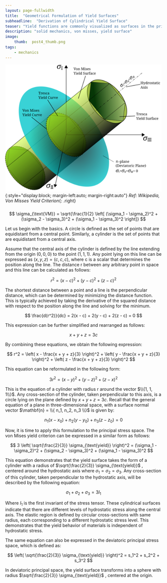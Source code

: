 ```yaml
---
layout: page-fullwidth
title:  "Geometrical Formulation of Yield Surfaces"
subheadline:  "Derivation of Cylindrical Yield Surface"
teaser: "Yield functions are commonly visualized as surfaces in the principal stress space, centered around the hydrostatic axis. According to the von Mises yield criterion, the yield surface takes the shape of a cylinder. However, it is not always immediately clear how the mathematical form of this criterion results in a cylindrical surface. In this post, the geometrical formulation of the von Mises yield criterion will be derived step by step."
description: "solid mechanics, von misses, yield surface"
image:
    thumb:  post4_thumb.png
tags:
    - mechanics
---
```

<!-- MathJax -->
<script type="text/x-mathjax-config">
  MathJax.Hub.Config({
    tex2jax: {
      inlineMath: [ ['$','$'], ["\\(","\\)"] ],
      processEscapes: true
    }
  });
</script>
    
<script type="text/javascript"
        src="https://cdn.mathjax.org/mathjax/latest/MathJax.js?config=TeX-AMS-MML_HTMLorMML">
</script>

![blog_post_images](/post_imgs/post4_img1.png){:style="display:block; margin-left:auto; margin-right:auto"}
*Ref: Wikipedia, Von Misses Yield Criterion*{: .right}<br> 
<br>
$$
\sigma_{\text{VM}} = \sqrt{\frac{1}{2} \left[ (\sigma_1 - \sigma_2)^2 + (\sigma_2 - \sigma_3)^2 + (\sigma_1 - \sigma_3)^2 \right]}
$$

Let us begin with the basics. A circle is defined as the set of points that are equidistant from a central point. Similarly, a cylinder is the set of points that are equidistant from a central axis.

Assume that the central axis of the cylinder is defined by the line extending from the origin $(0, 0, 0)$ to the point $(1, 1, 1)$. Any point lying on this line can be expressed as $(x, y, z) = (c, c, c)$, where c is a scalar that determines the position along the line. The distance r between any arbitrary point in space and this line can be calculated as follows:

$$
r^2 = (x - c)^2 + (y - c)^2 + (z - c)^2
$$

The shortest distance between a point and a line is the perpendicular distance, which can be determined by minimizing the distance function. This is typically achieved by taking the derivative of the squared distance with respect to the position along the line and solving for the minimum.

$$
\frac{d(r^2)}{dc} = 2(x - c) + 2(y - c) + 2(z - c) = 0
$$

This expression can be further simplified and rearranged as follows:

$$
x + y + z = 3c
$$

By combining these equations, we obtain the following expression:

$$
r^2 = \left( x - \frac{x + y + z}{3} \right)^2 + \left( y - \frac{x + y + z}{3} \right)^2 + \left( z - \frac{x + y + z}{3} \right)^2
$$

This equation can be reformulated in the following form:

$$
3r^2 = (x - y)^2 + (y - z)^2 + (z - x)^2
$$

This is the equation of a cylinder with radius r around the vector $\\{1, 1, 1\\}$. Any cross-section of the cylinder, taken perpendicular to this axis, is a circle lying on the plane defined by  $x+y+z=3c$. Recall that the general equation of a plane in three-dimensional space, with a surface normal vector  $\mathbf{n} = \\{ n_1, n_2, n_3 \\}$ is given by:

$$
n_1 (x - x_0) + n_2 (y - y_0) + n_3 (z - z_0) = 0
$$

Now, it is time to apply this formulation to the principal stress space. The von Mises yield criterion can be expressed in a similar form as follows:

$$
3 \left( \sqrt{\frac{2}{3}} \sigma_{\text{yield}} \right)^2 = (\sigma_1 - \sigma_2)^2 + (\sigma_2 - \sigma_3)^2 + (\sigma_1 - \sigma_3)^2
$$

This equation demonstrates that the yield surface takes the form of a cylinder with a radius of $\sqrt{\frac{2}{3}} \sigma_{\text{yield}}$ , centered around the hydrostatic axis where $\sigma_1 = \sigma_2 = \sigma_3$. Any cross-section of this cylinder, taken perpendicular to the hydrostatic axis, will be described by the following equation:

$$
\sigma_1 + \sigma_2 + \sigma_3 = 3 I_1
$$

Where $I_1$ is the first invariant of the stress tensor. These cylindrical surfaces indicate that there are different levels of hydrostatic stress along the central axis. The elastic region is defined by circular cross-sections with same radius, each corresponding to a different hydrostatic stress level. This demonstrates that the yield behavior of materials is independent of hydrostatic stress.

The same equation can also be expressed in the deviatoric principal stress space, which is defined as:

$$
\left( \sqrt{\frac{2}{3}} \sigma_{\text{yield}} \right)^2 = s_1^2 + s_2^2 + s_3^2
$$

In deviatoric principal space, the yield surface transforms into a sphere with radius $\sqrt{\frac{2}{3}} \sigma_{\text{yield}}$ , centered at the origin. 

